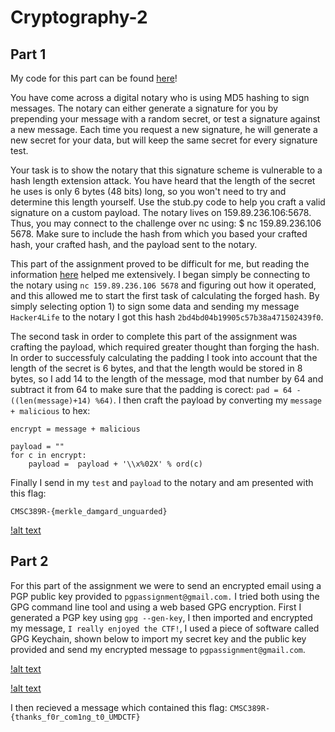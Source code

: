 # Cryptography-2

## Part 1

My code for this part can be found [here](https://github.com/yreiss1/Cryptography-2/blob/master/stub.py)!

You have come across a digital notary who is using MD5 hashing to sign messages. The notary can either generate a signature for you by prepending your message with a random secret, or test a signature against a new message. Each time you request a new signature, he will generate a new secret for your data, but will keep the same secret for every signature test.

Your task is to show the notary that this signature scheme is vulnerable to a hash length extension attack. You have heard that the length of the secret he uses is only 6 bytes (48 bits) long, so you won't need to try and determine this length yourself. Use the stub.py code to help you craft a valid signature on a custom payload. The notary lives on 159.89.236.106:5678. Thus, you may connect to the challenge over nc using: $ nc 159.89.236.106 5678. Make sure to include the hash from which you based your crafted hash, your crafted hash, and the payload sent to the notary.

This part of the assignment proved to be difficult for me, but reading the information [here](https://blog.skullsecurity.org/2012/everything-you-need-to-know-about-hash-length-extension-attacks) helped me extensively. I began simply be connecting to the notary using ```nc 159.89.236.106 5678``` and figuring out how it operated, and this allowed me to start the first task of calculating the forged hash. By simply selecting option 1) to sign some data and sending my message ```Hacker4Life``` to the notary I got this hash ```2bd4bd04b19905c57b38a471502439f0```. 

The second task in order to complete this part of the assignment was crafting the payload, which required greater thought than forging the hash. In order to successfuly calculating the padding I took into account that the length of the secret is 6 bytes, and that the length would be stored in 8 bytes, so I add 14 to the length of the message, mod that number by 64 and subtract it from 64 to make sure that the padding is corect: ```pad = 64 - ((len(message)+14) %64)```. I then craft the payload by converting my ```message + malicious``` to hex:
```
encrypt = message + malicious

payload = ""
for c in encrypt:
	payload =  payload + '\\x%02X' % ord(c)
```
Finally I send in my ```test``` and ```payload``` to the notary and am presented with this flag:

```CMSC389R-{merkle_damgard_unguarded}```

[!alt text](https://github.com/yreiss1/Cryptography-2/blob/master/Part1.png)

## Part 2

For this part of the assignment we were to send an encrypted email using a PGP public key provided to ```pgpassignment@gmail.com.```
I tried both using the GPG command line tool and using a web based GPG encryption. First I generated a PGP key using ```gpg --gen-key```, I then imported and encrypted my message, ```I really enjoyed the CTF!```, I used a piece of software called GPG Keychain, shown below to import my secret key and the public key provided and send my encrypted message to ```pgpassignment@gmail.com```. 

[!alt text](https://github.com/yreiss1/Cryptography-2/blob/master/gpgkeychain.png)

[!alt text](https://github.com/yreiss1/Cryptography-2/blob/master/email.png)

I then recieved a message which contained this flag: 
```CMSC389R-{thanks_f0r_com1ng_t0_UMDCTF}```



